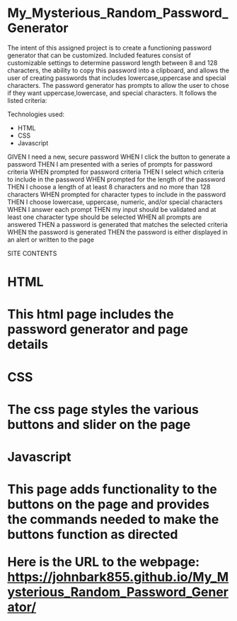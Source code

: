 # My_Mysterious_Random_Password_Generator

The intent of this assigned project is to create a functioning password generator that can be customized. 
Included features consist of customizable settings to determine password length between 8 and 128 characters, the ability to copy this password into a clipboard, and allows the user of creating passwords that includes lowercase,uppercase and special characters.
The password generator has prompts to allow the user to chose if they want uppercase,lowercase, and special characters. 
It follows the listed criteria:


Technologies used:
<ul>
<li>HTML</li> 
<li>CSS</li>
<li>Javascript</li>
</ul>

GIVEN I need a new, secure password
WHEN I click the button to generate a password
THEN I am presented with a series of prompts for password criteria
WHEN prompted for password criteria
THEN I select which criteria to include in the password
WHEN prompted for the length of the password
THEN I choose a length of at least 8 characters and no more than 128 characters
WHEN prompted for character types to include in the password
THEN I choose lowercase, uppercase, numeric, and/or special characters
WHEN I answer each prompt
THEN my input should be validated and at least one character type should be selected
WHEN all prompts are answered
THEN a password is generated that matches the selected criteria
WHEN the password is generated
THEN the password is either displayed in an alert or written to the page

SITE CONTENTS

  <h1>HTML<h1>
  This html page includes the password generator and page details
  <h1>CSS<h1>
  The css page styles the various buttons and slider on the page
  <h1>Javascript<h1>
   This page adds functionality to the buttons on the page and provides the commands needed to make the buttons function as directed


Here is the URL to the webpage:
https://johnbark855.github.io/My_Mysterious_Random_Password_Generator/


